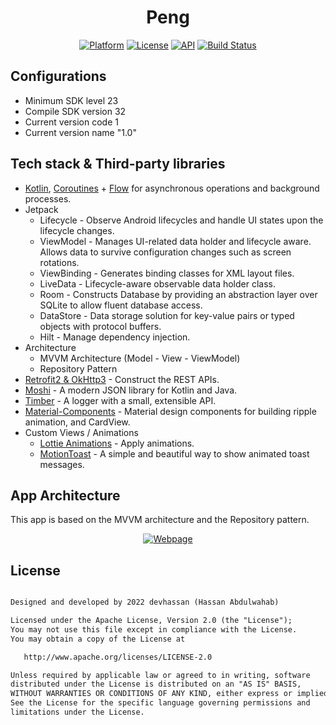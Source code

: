 <h1 align="center">Peng</h1>

<p align="center">
  <a href="https://www.android.com/"><img alt="Platform" src="https://img.shields.io/badge/Platform-Android-white"/></a>
  <a href="https://opensource.org/licenses/Apache-2.0"><img alt="License" src="https://img.shields.io/badge/License-Apache%202.0-blue.svg"/></a>
  <a href="https://android-arsenal.com/api?level=21"><img alt="API" src="https://img.shields.io/badge/API-21%2B-yellow.svg?style=flat"/></a>
  <a href="https://github.com/abdulwahabhassan/peng/actions"><img alt="Build Status" src="https://github.com/abdulwahabhassan/peng/workflows/Build/badge.svg"/></a> 
</p>

## Configurations
- Minimum SDK level 23
- Compile SDK version 32
- Current version code 1
- Current version name "1.0"

## Tech stack & Third-party libraries
- [Kotlin](https://kotlinlang.org/), [Coroutines](https://github.com/Kotlin/kotlinx.coroutines) + [Flow](https://kotlin.github.io/kotlinx.coroutines/kotlinx-coroutines-core/kotlinx.coroutines.flow/) for asynchronous operations and background processes.
- Jetpack
  - Lifecycle - Observe Android lifecycles and handle UI states upon the lifecycle changes.
  - ViewModel - Manages UI-related data holder and lifecycle aware. Allows data to survive configuration changes such as screen rotations.
  - ViewBinding - Generates binding classes for XML layout files.
  - LiveData - Lifecycle-aware observable data holder class.
  - Room - Constructs Database by providing an abstraction layer over SQLite to allow fluent database access.
  - DataStore - Data storage solution for key-value pairs or typed objects with protocol buffers.
  - Hilt - Manage dependency injection.
- Architecture
  - MVVM Architecture (Model - View - ViewModel)
  - Repository Pattern
- [Retrofit2 & OkHttp3](https://github.com/square/retrofit) - Construct the REST APIs.
- [Moshi](https://github.com/square/moshi/) - A modern JSON library for Kotlin and Java.
- [Timber](https://github.com/JakeWharton/timber) - A logger with a small, extensible API.
- [Material-Components](https://github.com/material-components/material-components-android) - Material design components for building ripple animation, and CardView.
- Custom Views / Animations
  - [Lottie Animations](https://github.com/airbnb/lottie-android) - Apply animations.
  - [MotionToast](https://github.com/Spikeysanju/MotionToast) - A simple and beautiful way to show animated toast messages.
  
## App Architecture
This app is based on the MVVM architecture and the Repository pattern.

<p align="center">
<a href="https://developer.android.com/topic/architecture/"><img alt="Webpage" src="https://koenig-media.raywenderlich.com/uploads/2020/05/final-architecture-650x488.png"/></a> 
</p>

## License
```xml

Designed and developed by 2022 devhassan (Hassan Abdulwahab)

Licensed under the Apache License, Version 2.0 (the "License");
You may not use this file except in compliance with the License.
You may obtain a copy of the License at

   http://www.apache.org/licenses/LICENSE-2.0

Unless required by applicable law or agreed to in writing, software
distributed under the License is distributed on an "AS IS" BASIS,
WITHOUT WARRANTIES OR CONDITIONS OF ANY KIND, either express or implied.
See the License for the specific language governing permissions and
limitations under the License.

```
